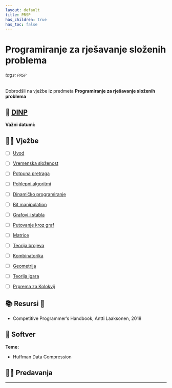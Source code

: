 ```yaml
---
layout: default
title: PRSP
has_children: true
has_toc: false
---
```


# Programiranje za rješavanje složenih problema

###### tags: `PRSP`

Dobrodšli na vježbe iz predmeta **Programiranje za rješavanje složenih problema**

## 📅 [DINP](https://www.inf.uniri.hr/images/nastava/izvedbeni/2022_2023/PDS/3_godina/DINP_PRSP_2022_2023.pdf)

**Važni datumi:**

## 👨‍💻 Vježbe

- [ ] [Uvod](./prsp-uvod)
- [ ] [Vremenska složenost](./vremenska-slozenost)
- [ ] [Potpuna pretraga](./potpuna-pretraga)
- [ ] [Pohlepni algoritmi](./pohlepni-algoritmi)
- [ ] [Dinamičko programiranje](./dinamicko-programiranje) 
- [ ] [Bit manipulation](./bit-manipulation)

- [ ] [Grafovi i stabla](./grafovi-i-stabla)
- [ ] [Putovanje kroz graf](./putovanje-kroz-graf)
- [ ] [Matrice](./matrice)

- [ ] [Teorija brojeva](./teorija-brojeva)
- [ ] [Kombinatorika](./kombinatorika)
- [ ] [Geometrija](./geometrija)
- [ ] [Teorija igara](./teorija-igara)

- [ ] [Prprema za Kolokvij ](./priprema-kolokvij)


## 📚 Resursi 🔗

- Competitive Programmer’s Handbook, Antti Laaksonen, 2018



## 🧰 Softver


**Teme:**
- Huffman Data Compression


## 👨‍🏫 Predavanja

---